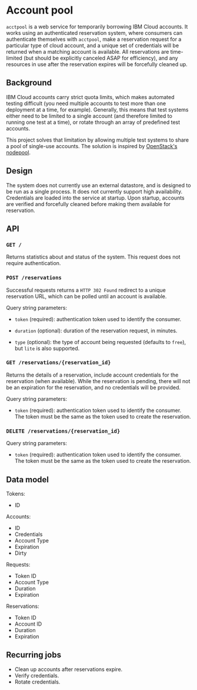 # Account pool

`acctpool` is a web service for temporarily borrowing IBM Cloud accounts. It
works using an authenticated reservation system, where consumers can
authenticate themselves with `acctpool`, make a reservation request for a
particular type of cloud account, and a unique set of credentials will be
returned when a matching account is available. All reservations are
time-limited (but should be explicitly canceled ASAP for efficiency), and any
resources in use after the reservation expires will be forcefully cleaned up.

## Background

IBM Cloud accounts carry strict quota limits, which makes automated testing
difficult (you need multiple accounts to test more than one deployment at a
time, for example). Generally, this means that test systems either need to be
limited to a single account (and therefore limited to running one test at a
time), or rotate through an array of predefined test accounts.

This project solves that limitation by allowing multiple test systems to share
a pool of single-use accounts. The solution is inspired by [OpenStack's
nodepool](https://zuul-ci.org/docs/nodepool/).

## Design

The system does not currently use an external datastore, and is designed to be
run as a single process. It does not currently support high availability.
Credentials are loaded into the service at startup. Upon startup, accounts are
verified and forcefully cleaned before making them available for reservation.

## API

### `GET /`

Returns statistics about and status of the system. This request does not
require authentication.

### `POST /reservations`

Successful requests returns a `HTTP 302 Found` redirect to a unique reservation
URL, which can be polled until an account is available.

Query string parameters:

- `token` (required): authentication token used to identify the consumer.

- `duration` (optional): duration of the reservation request, in minutes.

- `type` (optional): the type of account being requested (defaults to `free`),
  but `lite` is also supported.

### `GET /reservations/{reservation_id}`

Returns the details of a reservation, include account credentials for the
reservation (when available). While the reservation is pending, there will not
be an expiration for the reservation, and no credentials will be provided.

Query string parameters:

- `token` (required): authentication token used to identify the consumer. The
  token must be the same as the token used to create the reservation.

### `DELETE /reservations/{reservation_id}`

Query string parameters:

- `token` (required): authentication token used to identify the consumer. The
  token must be the same as the token used to create the reservation.

## Data model

Tokens:

- ID

Accounts:

- ID
- Credentials
- Account Type
- Expiration
- Dirty

Requests:

- Token ID
- Account Type
- Duration
- Expiration

Reservations:

- Token ID
- Account ID
- Duration
- Expiration

## Recurring jobs

- Clean up accounts after reservations expire.
- Verify credentials.
- Rotate credentials.
